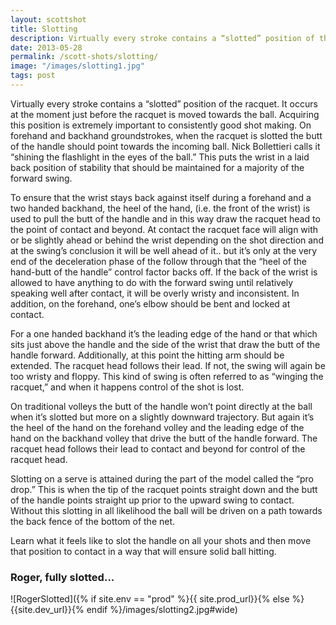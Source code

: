 ```yaml
---
layout: scottshot
title: Slotting
description: Virtually every stroke contains a “slotted” position of the racquet...
date: 2013-05-28
permalink: /scott-shots/slotting/
image: "/images/slotting1.jpg"
tags: post
---
```


Virtually every stroke contains a “slotted” position of the racquet. It occurs at the moment just before the racquet is moved towards the ball. Acquiring this position is extremely important to consistently good shot making. On forehand and backhand groundstrokes, when the racquet is slotted the butt of the handle should point towards the incoming ball. Nick Bollettieri calls it “shining the flashlight in the eyes of the ball.” This puts the wrist in a laid back position of stability that should be maintained for a majority of the forward swing.

To ensure that the wrist stays back against itself during a forehand and a two handed backhand, the heel of the hand, (i.e. the front of the wrist) is used to pull the butt of the handle and in this way draw the racquet head to the point of contact and beyond. At contact the racquet face will align with or be slightly ahead or behind the wrist depending on the shot direction and at the swing’s conclusion it will be well ahead of it.. but it’s only at the very end of the deceleration phase of the follow through that the “heel of the hand-butt of the handle” control factor backs off. If the back of the wrist is allowed to have anything to do with the forward swing until relatively speaking well after contact, it will be overly wristy and inconsistent. In addition, on the forehand, one’s elbow should be bent and locked at contact.

For a one handed backhand it’s the leading edge of the hand or that which sits just above the handle and the side of the wrist that draw the butt of the handle forward. Additionally, at this point the hitting arm should be extended. The racquet head follows their lead. If not, the swing will again be too wristy and floppy. This kind of swing is often referred to as “winging the racquet,” and when it happens control of the shot is lost.

On traditional volleys the butt of the handle won’t point directly at the ball when it’s slotted but more on a slightly downward trajectory. But again it’s the heel of the hand on the forehand volley and the leading edge of the hand on the backhand volley that drive the butt of the handle forward. The racquet head follows their lead to contact and beyond for control of the racquet head.

Slotting on a serve is attained during the part of the model called the “pro drop.” This is when the tip of the racquet points straight down and the butt of the handle points straight up prior to the upward swing to contact. Without this slotting in all likelihood the ball will be driven on a path towards the back fence of the bottom of the net.

Learn what it feels like to slot the handle on all your shots and then move that position to contact in a way that will ensure solid ball hitting.

### Roger, fully slotted...

![RogerSlotted]({% if site.env == "prod" %}{{ site.prod_url}}{% else %}{{site.dev_url}}{% endif %}/images/slotting2.jpg#wide)
